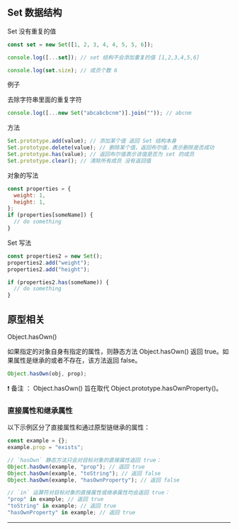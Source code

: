 ## Set 数据结构

Set 没有重复的值

```js
const set = new Set([1, 2, 3, 4, 4, 5, 5, 6]);

console.log([...set]); // set 结构不会添加重复的值 [1,2,3,4,5,6]

console.log(set.size); // 成员个数 6
```

例子

去除字符串里面的重复字符

```js
console.log([...new Set("abcabcbcnm")].join("")); // abcnm
```

方法

```js
Set.prototype.add(value); // 添加某个值 返回 Set 结构本身
Set.prototype.delete(value); // 删除某个值，返回布尔值，表示删除是否成功
Set.prototype.has(value); // 返回布尔值表示该值是否为 set 的成员
Set.prototype.clear(); // 清除所有成员 没有返回值
```

对象的写法

```js
const properties = {
  weight: 1,
  height: 1,
};
if (properties[someName]) {
  // do something
}
```

Set 写法

```js
const properties2 = new Set();
properties2.add("weight");
properties2.add("height");

if (properties2.has(someName)) {
  // do something
}
```

## 原型相关

Object.hasOwn()

如果指定的对象自身有指定的属性，则静态方法 Object.hasOwn() 返回 true。如果属性是继承的或者不存在，该方法返回 false。

```js
Object.hasOwn(obj, prop);
```

:exclamation: 备注 ： Object.hasOwn() 旨在取代 Object.prototype.hasOwnProperty()。

### 直接属性和继承属性

以下示例区分了直接属性和通过原型链继承的属性：

```js
const example = {};
example.prop = "exists";

// `hasOwn` 静态方法只会对目标对象的直接属性返回 true：
Object.hasOwn(example, "prop"); // 返回 true
Object.hasOwn(example, "toString"); // 返回 false
Object.hasOwn(example, "hasOwnProperty"); // 返回 false

// `in` 运算符对目标对象的直接属性或继承属性均会返回 true：
"prop" in example; // 返回 true
"toString" in example; // 返回 true
"hasOwnProperty" in example; // 返回 true
```

---
